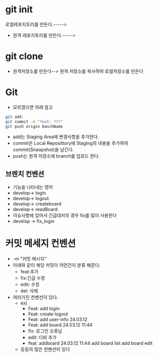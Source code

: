 # git init

로컬레포지토리를 만든다.----->

- 원격 레포지토리를 만든다.----->

# git clone

- 원격저장소를 만든다--> 원격 저장소를 복사하여 로컬저장소를 만든다

# Git

- 모르겠으면 아래 참고

```bash
git add.
git commit -m "feat: ???"
git push origin banchName
```

- add는 Staging Area에 변경사항을 추가한다.
- commit은 Local Reposittory에 Staging의 내용을 추가하여 commit(Snaopshot)을 남긴다.
- push는 원격 저장소에 branch를 업로드 한다.

## 브렌치 컨벤션

- 기능을 나타내는 영어
- develop-> login
- develop-> logout
- develop-> createboard
- develop-> readBoard
- 이슈사항에 있어서 긴급대처의 경우 fix를 많이 사용한다
- develop -> fix_login

# 커밋 메세지 컨벤션

- -m "커밋 메시지"
- 아래와 같이 해당 커밋이 어떤건지 분류 해준다.
  - feat:추가
  - fix:긴급 수정
  - edit: 수정
  - del: 삭제
- 여러가진 컨벤션이 있다.
  - ex)
    - Feat: add login
    - Feat: create logout
    - Feat: add user-info 24.03.12
    - Feat: add board 24.03.12 11:44
    - fix: 로그인 오류남
    - edit: 디비 추가
    - feat: addboard 24.03.12 11:44
      add board list
      add board edit
  - 등등의 많은 컨벤션이 있다
